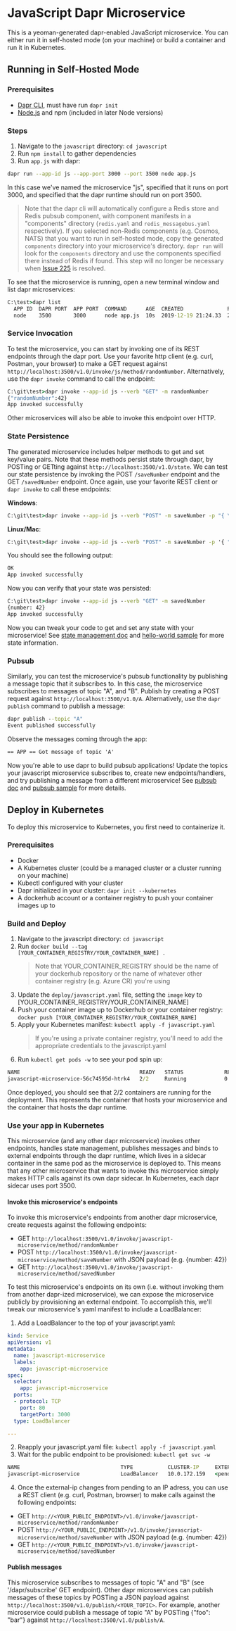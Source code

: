 # JavaScript Dapr Microservice
This is a yeoman-generated dapr-enabled JavaScript microservice. You can either run it in self-hosted mode (on your machine) or build a container and run it in Kubernetes.

## Running in Self-Hosted Mode

### Prerequisites

- [Dapr CLI](https://github.com/dapr/cli/releases), must have run `dapr init` 
- [Node.js](https://nodejs.org/en/download/) and npm (included in later Node versions)

### Steps

1. Navigate to the `javascript` directory: `cd javascript`
2. Run `npm install` to gather dependencies
3. Run `app.js` with dapr:

```bash
dapr run --app-id js --app-port 3000 --port 3500 node app.js
```

In this case we've named the microservice "js", specified that it runs on port 3000, and specified that the dapr runtime should run on port 3500. 

> Note that the dapr cli will automatically configure a Redis store and Redis pubsub component, with component manifests in a "components" directory (`redis.yaml` and `redis_messagebus.yaml` respectively). If you selected non-Redis components (e.g. Cosmos, NATS) that you want to run in self-hosted mode, copy the generated `components` directory into your microservice's directory. `dapr run` will look for the `components` directory and use the components specified there instead of Redis if found. This step will no longer be necessary when [Issue 225](https://github.com/dapr/cli/issues/225) is resolved.

To see that the microservice is running, open a new terminal window and list dapr microservices:

```cmd
C:\test>dapr list
  APP ID  DAPR PORT  APP PORT  COMMAND      AGE  CREATED              PID
  node    3500       3000      node app.js  10s  2019-12-19 21:24.33  25388
```

### Service Invocation
To test the microservice, you can start by invoking one of its REST endpoints through the dapr port. Use your favorite http client (e.g. curl, Postman, your browser) to make a GET request against `http://localhost:3500/v1.0/invoke/js/method/randomNumber`. Alternatively, use the `dapr invoke` command to call the endpoint:

```cmd
C:\git\test>dapr invoke --app-id js --verb "GET" -m randomNumber
{"randomNumber":42}
App invoked successfully
```

Other microservices will also be able to invoke this endpoint over HTTP.

### State Persistence

The generated microservice includes helper methods to get and set key/value pairs. Note that these methods persist state through dapr, by POSTing or GETting against `http://localhost:3500/v1.0/state`. We can test our state persistence by invoking the POST `/saveNumber` endpoint and the GET `/savedNumber` endpoint. Once again, use your favorite REST client or `dapr invoke` to call these endpoints: 

**Windows**:
```cmd
C:\git\test>dapr invoke --app-id js --verb "POST" -m saveNumber -p "{ \"number\": 42 }"
```

**Linux/Mac**:
```cmd
C:\git\test>dapr invoke --app-id js --verb "POST" -m saveNumber -p '{ "number": 42 }'
```

You should see the following output:
```cmd
OK
App invoked successfully
```

Now you can verify that your state was persisted:
```cmd
C:\git\test>dapr invoke --app-id js --verb "GET" -m savedNumber
{number: 42}
App invoked successfully
```

Now you can tweak your code to get and set any state with your microservice! See [state management doc](https://github.com/dapr/docs/blob/master/concepts/state-management/state-management.md) and [hello-world sample](https://github.com/dapr/samples/tree/master/1.hello-world) for more state information.

### Pubsub
Similarly, you can test the microservice's pubsub functionality by publishing a message topic that it subscribes to. In this case, the microservice subscribes to messages of topic "A", and "B". Publish by creating a POST request against `http://localhost:3500/v1.0/A`. Alternatively, use the `dapr publish` command to publish a message: 

```cmd
dapr publish --topic "A"
Event published successfully
```

Observe the messages coming through the app: 

```cmd
== APP == Got message of topic 'A'
```

Now you're able to use dapr to build pubsub applications! Update the topics your javascript microservice subscribes to, create new endpoints/handlers, and try publishing a message from a different microservice! See [pubsub doc](https://github.com/dapr/docs/tree/master/concepts/publish-subscribe-messaging) and [pubsub sample](https://github.com/dapr/samples/tree/master/4.pub-sub) for more details.

## Deploy in Kubernetes

To deploy this microservice to Kubernetes, you first need to containerize it.

### Prerequisites

- Docker
- A Kubernetes cluster (could be a managed cluster or a cluster running on your machine)
- Kubectl configured with your cluster
- Dapr initialized in your cluster: `dapr init --kubernetes`
- A dockerhub account or a container registry to push your container images up to

### Build and Deploy

1. Navigate to the javascript directory: `cd javascript`
2. Run `docker build --tag [YOUR_CONTAINER_REGISTRY/YOUR_CONTAINER_NAME] .`
    > Note that YOUR_CONTAINER_REGISTRY should be the name of your dockerhub repository or the name of whatever other container registry (e.g. Azure CR) you're using
3. Update the `deploy/javascript.yaml` file, setting the `image` key to [YOUR_CONTAINER_REGISTRY/YOUR_CONTAINER_NAME]
4. Push your container image up to Dockerhub or your container registry: `docker push [YOUR_CONTAINER_REGISTRY/YOUR_CONTAINER_NAME]`
5. Apply your Kubernetes manifest: `kubectl apply -f javascript.yaml`
    > If you're using a private container registry, you'll need to add the appropriate credentials to the javascript.yaml
6. Run `kubectl get pods -w` to see your pod spin up:

```cmd
NAME                                      READY   STATUS             RESTARTS   AGE
javascript-microservice-56c74595d-htrk4   2/2     Running            0          6s
```

Once deployed, you should see that 2/2 containers are running for the deployment. This represents the container that hosts your microservice and the container that hosts the dapr runtime.

### Use your app in Kubernetes

This microservice (and any other dapr microservice) invokes other endpoints, handles state management, publishes messages and binds to external endpoints through the dapr runtime, which lives in a sidecar container in the same pod as the microservice is deployed to. This means that any other microservice that wants to invoke this microservice simply makes HTTP calls against its own dapr sidecar. In Kubernetes, each dapr sidecar uses port 3500.

#### Invoke this microservice's endpoints

To invoke this microservice's endpoints from another dapr microservice, create requests against the following endpoints:

- GET `http://localhost:3500/v1.0/invoke/javascript-microservice/method/randomNumber`
- POST `http://localhost:3500/v1.0/invoke/javascript-microservice/method/saveNumber` with JSON payload (e.g. {number: 42})
- GET `http://localhost:3500/v1.0/invoke/javascript-microservice/method/savedNumber`

To test this microservice's endpoints on its own (i.e. without invoking them from another dapr-ized microservice), we can expose the microservice publicly by provisioning an external endpoint. To accomplish this, we'll tweak our microservice's yaml manifest to include a LoadBalancer:

1. Add a LoadBalancer to the top of your javascript.yaml:

```yaml
kind: Service
apiVersion: v1
metadata:
  name: javascript-microservice
  labels:
    app: javascript-microservice
spec:
  selector:
    app: javascript-microservice
  ports:
  - protocol: TCP
    port: 80
    targetPort: 3000
  type: LoadBalancer

---
```

2. Reapply your javascript.yaml file: `kubectl apply -f javascript.yaml`
3. Wait for the public endpoint to be provisioned: `kubectl get svc -w`

```cmd
NAME                                TYPE           CLUSTER-IP     EXTERNAL-IP    PORT(S)            AGE
javascript-microservice             LoadBalancer   10.0.172.159   <pending>      80:32632/TCP       7s
```

4. Once the external-ip changes from pending to an IP adress, you can use a REST client (e.g. curl, Postman, browser) to make calls against the following endpoints:

- GET `http://<YOUR_PUBLIC_ENDPOINT>/v1.0/invoke/javascript-microservice/method/randomNumber`
- POST `http://<YOUR_PUBLIC_ENDPOINT>/v1.0/invoke/javascript-microservice/method/saveNumber` with JSON payload (e.g. {number: 42})
- GET `http://<YOUR_PUBLIC_ENDPOINT>/v1.0/invoke/javascript-microservice/method/savedNumber`

#### Publish messages

This microservice subscribes to messages of topic "A" and "B" (see '/dapr/subscribe' GET endpoint). Other dapr microservices can publish messages of these topics by POSTing a JSON payload against `http://localhost:3500/v1.0/publish/<YOUR_TOPIC>`. For example, another microservice could publish a message of topic "A" by POSTing {"foo": "bar"} against `http://localhost:3500/v1.0/publish/A`.